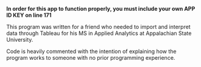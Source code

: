 **In order for this app to function  properly, you must include your own APP ID KEY on line 171**

This program was written for a friend who needed to import
and interpret data through Tableau for his MS in Applied Analytics at
Appalachian State University.

Code is heavily commented with the intention of explaining how
the program works to someone with no prior programming experience.  
